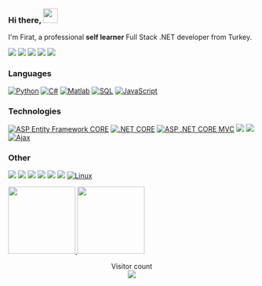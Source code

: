 ###  Hi there, <img width="30" src="https://camo.githubusercontent.com/e8e7b06ecf583bc040eb60e44eb5b8e0ecc5421320a92929ce21522dbc34c891/68747470733a2f2f6d656469612e67697068792e636f6d2f6d656469612f6876524a434c467a6361737252346961377a2f67697068792e676966">

I'm Firat, a professional **self learner** Full Stack .NET developer from Turkey.

[![](https://img.shields.io/badge/LinkedIn-blue)](www.linkedin.com/in/firatbezir)
[![](https://img.shields.io/badge/-Discord-FFF?&logo=Discord)](https://discord.gg/1120715711820603392)
[![](https://img.shields.io/badge/YouTube-red)](https://www.youtube.com/channel/UCNZltaZhNQa2IYBAC5smrMA)
[![](https://img.shields.io/badge/-Reddit-FFF?&logo=reddit)]([https://www.reddit.com/user/Ra1nbow1](https://www.reddit.com/user/greemLeaf))
[![](https://img.shields.io/badge/Quora-red)](https://www.quora.com/profile/F%C4%B1rat-Bezir)


### Languages
[![Python](https://img.shields.io/badge/-Python-000?&logo=Python-yellow)](https://ra1nbow.xyz?ref=github)
[![C#](https://img.shields.io/badge/-C%23-000?&logo=C%20Sharp&logoColor=239120)](https://ra1nbow.xyz?ref=github)
[![Matlab](https://img.shields.io/badge/-Matlab-000?&logo=Matlab&logoColor=0076A8)](https://ra1nbow.xyz?ref=github)
[![SQL](https://img.shields.io/badge/-SQL-000?&logo=MySQL)](https://ra1nbow.xyz?ref=github)
[![JavaScript](https://img.shields.io/badge/-JavaScript-000?&logo=JavaScript)](https://ra1nbow.xyz?ref=github)

### Technologies

[![ASP Entity Framework CORE](https://img.shields.io/badge/-ASP%20Entity%20Framework%20CORE-000?&logo=.NET&logoColor=512BD4)](https://ra1nbow.xyz?ref=github)
[![.NET CORE](https://img.shields.io/badge/-.NET%20CORE-000?&logo=.NET&logoColor=512BD4)](https://ra1nbow.xyz?ref=github)
[![ASP .NET CORE MVC](https://img.shields.io/badge/-ASP%20.NET%20CORE%20MVC-000?&logo=.NET&logoColor=512BD4)](https://ra1nbow.xyz?ref=github)
[![](https://img.shields.io/badge/-jQuery-000?&logo=jQuery&logoColor=0769AD)](https://ra1nbow.xyz?ref=github)
[![](https://img.shields.io/badge/-React-000?&logo=React)](https://ra1nbow.xyz?ref=github)
[![Ajax](https://img.shields.io/badge/-Ajax-000?&logo=Ajax&logoColor=0098E4)](https://ra1nbow.xyz?ref=github)


### Other

[![](https://img.shields.io/badge/-HTML-000?&logo=html5)](https://ra1nbow.xyz?ref=github)
[![](https://img.shields.io/badge/-CSS-000?&logo=css3&logoColor=1572B6)](https://ra1nbow.xyz?ref=github)
[![](https://img.shields.io/badge/-Bootstrap-000?&logo=Bootstrap)](https://ra1nbow.xyz?ref=github)
[![](https://img.shields.io/badge/-Sass-000?&logo=sass&logoColor=CC6699)](https://ra1nbow.xyz?ref=github)
[![](https://img.shields.io/badge/-Git-000?&logo=Git)](https://ra1nbow.xyz?ref=github)
[![](https://img.shields.io/badge/-Docker-000?&logo=Docker)](https://ra1nbow.xyz?ref=github)
[![Linux](https://img.shields.io/badge/-Linux-000?&logo=Linux&logoColor=FCC624)](https://ra1nbow.xyz?ref=github)


<a href="https://github.com/firatbezir">
  <img height="137px" src="https://github-readme-stats.vercel.app/api?username=firatbezir&hide_title=true&hide_border=true&show_icons=true&include_all_commits=true&count_private=true&line_height=21&text_color=000&icon_color=000&bg_color=0,ea6161,ffc64d,fffc4d,52fa5a&theme=graywhite"/>  
</a>
<a href="https://github.com/firatbezir">
  <img height="137px" src="https://github-readme-stats.vercel.app/api/top-langs/?username=firatbezir&hide_title=true&hide_border=true&layout=compact&langs_count=6&text_color=000&icon_color=fff&bg_color=0,52fa5a,4dfcff,c64dff&theme=graywhite" />
</a>

<p align="center"> 
  Visitor count<br>
  <a href="[https://github.com/firatbezir]">
    <img src="https://profile-counter.glitch.me/firatbezir/count.svg" />
  </a>
</p>

